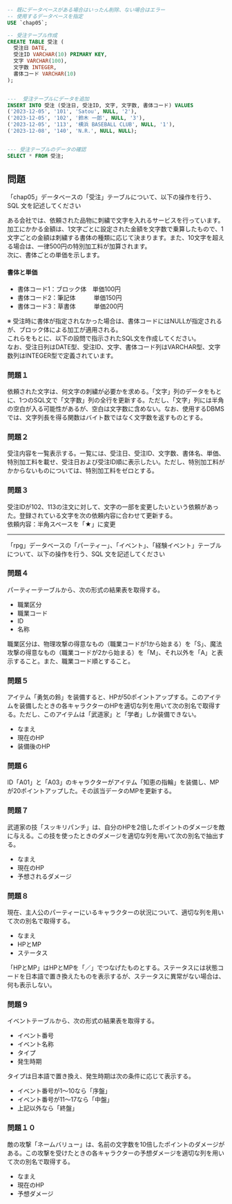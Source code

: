 ```sql
-- 既にデータベースがある場合はいったん削除、ない場合はエラー
-- 使用するデータベースを指定
USE `chap05`;

-- 受注テーブル作成
CREATE TABLE 受注 (
  受注日 DATE,
  受注ID VARCHAR(10) PRIMARY KEY,
  文字 VARCHAR(100),
  文字数 INTEGER,
  書体コード VARCHAR(10)
);


---  受注テーブルにデータを追加
INSERT INTO 受注 (受注日, 受注ID, 文字, 文字数, 書体コード) VALUES
('2023-12-05', '101', 'Satou', NULL, '2'),
('2023-12-05', '102', '鈴木 一郎', NULL, '3'),
('2023-12-05', '113', '横浜 BASEBALL CLUB', NULL, '1'),
('2023-12-08', '140', 'N.R.', NULL, NULL);


--- 受注テーブルのデータの確認
SELECT * FROM 受注;

```

## 問題

「chap05」データベースの「受注」テーブルについて、以下の操作を行う、SQL 文を記述してください  
  
ある会社では、依頼された品物に刺繍で文字を入れるサービスを行っています。加工にかかる金額は、1文字ごとに設定された金額を文字数で乗算したもので、1文字ごとの金額は刺繍する書体の種類に応じて決まります。また、10文字を超える場合は、一律500円の特別加工料が加算されます。  
次に、書体ごとの単価を示します。

#### 書体と単価
- 書体コード1：ブロック体　単価100円
- 書体コード2：筆記体　　　単価150円
- 書体コード3：草書体　　　単価200円

※ 受注時に書体が指定されなかった場合は、書体コードにはNULLが指定されるが、ブロック体による加工が適用される。  
これらをもとに、以下の設問で指示されたSQL文を作成してください。  
なお、受注日列はDATE型、受注ID、文字、書体コード列はVARCHAR型、文字数列はINTEGER型で定義されています。

### 問題１

依頼された文字は、何文字の刺繍が必要かを求める。「文字」列のデータをもとに、1つのSQL文で「文字数」列の全行を更新する。ただし、「文字」列には半角の空白が入る可能性があるが、空白は文字数に含めない。なお、使用するDBMSでは、文字列長を得る関数はバイト数ではなく文字数を返すものとする。

### 問題２

受注内容を一覧表示する。一覧には、受注日、受注ID、文字数、書体名、単価、特別加工料を載せ、受注日および受注ID順に表示したい。ただし、特別加工料がかからないものについては、特別加工料をゼロとする。

### 問題３

受注IDが102、113の注文に対して、文字の一部を変更したいという依頼があった。登録されている文字を次の依頼内容に合わせて更新する。  
依頼内容：半角スペースを「★」に変更

---

「rpg」データベースの「パーティー」、「イベント」、「経験イベント」テーブルについて、以下の操作を行う、SQL 文を記述してください

### 問題４

パーティーテーブルから、次の形式の結果表を取得する。

- 職業区分
- 職業コード
- ID
- 名称

職業区分は、物理攻撃の得意なもの（職業コードが1から始まる）を「S」、魔法攻撃の得意なもの（職業コードが2から始まる）を「M」、それ以外を「A」と表示すること。また、職業コード順とすること。

### 問題５

アイテム「勇気の鈴」を装備すると、HPが50ポイントアップする。このアイテムを装備したときの各キャラクターのHPを適切な列を用いて次の別名で取得する。ただし、このアイテムは「武道家」と「学者」しか装備できない。

- なまえ
- 現在のHP
- 装備後のHP

### 問題６

ID「A01」と「A03」のキャラクターがアイテム「知恵の指輪」を装備し、MPが20ポイントアップした。その該当データのMPを更新する。

### 問題７

武道家の技「スッキリパンチ」は、自分のHPを2倍したポイントのダメージを敵に与える。この技を使ったときのダメージを適切な列を用いて次の別名で抽出する。

- なまえ
- 現在のHP
- 予想されるダメージ

### 問題８

現在、主人公のパーティーにいるキャラクターの状況について、適切な列を用いて次の別名で取得する。

- なまえ
- HPとMP
- ステータス

「HPとMP」はHPとMPを「／」でつなげたものとする。ステータスには状態コードを日本語で置き換えたものを表示するが、ステータスに異常がない場合は、何も表示しない。

### 問題９

イベントテーブルから、次の形式の結果表を取得する。

- イベント番号
- イベント名称
- タイプ
- 発生時期

タイプは日本語で置き換え、発生時期は次の条件に応じて表示する。

- イベント番号が1〜10なら「序盤」
- イベント番号が11〜17なら「中盤」
- 上記以外なら「終盤」

### 問題１０

敵の攻撃「ネームバリュー」は、名前の文字数を10倍したポイントのダメージがある。この攻撃を受けたときの各キャラクターの予想ダメージを適切な列を用いて次の別名で取得する。

- なまえ
- 現在のHP
- 予想ダメージ